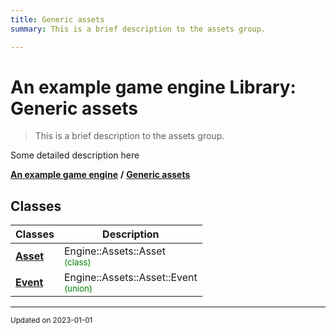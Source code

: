 ```yaml
---
title: Generic assets
summary: This is a brief description to the assets group. 

---
```


# An example game engine Library: Generic assets

> This is a brief description to the assets group. 




Some detailed description here 

**[An example game engine](/libraries/group__Engine.md)** **/** 
**[Generic assets](/libraries/group__Assets.md)**

## Classes

| Classes        | Description    |
| -------------- | -------------- |
| **[Asset](/classes/classEngine_1_1Assets_1_1Asset.md)** | Engine::Assets::Asset<br> <sup><span style="color:green">(class)</span></sup> |
| **[Event](/classes/unionEngine_1_1Assets_1_1Asset_1_1Event.md)** | Engine::Assets::Asset::Event<br> <sup><span style="color:green">(union)</span></sup> |








-------------------------------

<sub>Updated on 2023-01-01</sub>